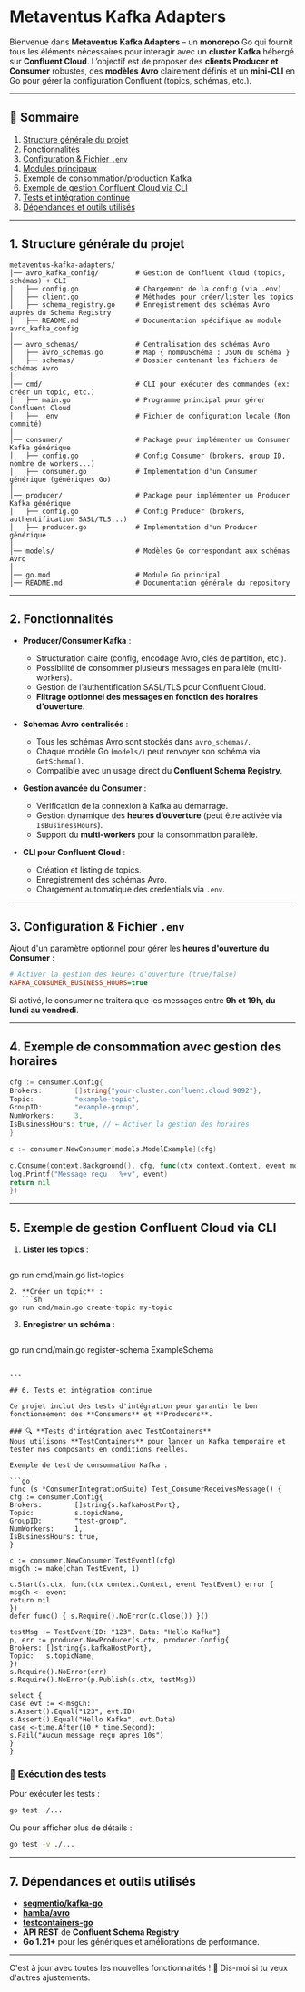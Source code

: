 # Metaventus Kafka Adapters

Bienvenue dans **Metaventus Kafka Adapters** – un **monorepo** Go qui fournit tous les éléments nécessaires pour interagir avec un **cluster Kafka** hébergé sur **Confluent Cloud**. L’objectif est de proposer des **clients Producer et Consumer** robustes, des **modèles Avro** clairement définis et un **mini-CLI** en Go pour gérer la configuration Confluent (topics, schémas, etc.).

---

## 📌 Sommaire

1. [Structure générale du projet](#1-structure-générale-du-projet)
2. [Fonctionnalités](#2-fonctionnalités)
3. [Configuration & Fichier `.env`](#3-configuration--fichier-env)
4. [Modules principaux](#4-modules-principaux)
5. [Exemple de consommation/production Kafka](#5-exemple-de-consommationproduction-kafka)
6. [Exemple de gestion Confluent Cloud via CLI](#6-exemple-de-gestion-confluent-cloud-via-cli)
7. [Tests et intégration continue](#7-tests-et-intégration-continue)
8. [Dépendances et outils utilisés](#8-dépendances-et-outils-utilisés)

---

## 1. Structure générale du projet

```
metaventus-kafka-adapters/
│── avro_kafka_config/         # Gestion de Confluent Cloud (topics, schémas) + CLI
│   ├── config.go              # Chargement de la config (via .env)
│   ├── client.go              # Méthodes pour créer/lister les topics
│   ├── schema_registry.go     # Enregistrement des schémas Avro auprès du Schema Registry
│   ├── README.md              # Documentation spécifique au module avro_kafka_config
│
│── avro_schemas/              # Centralisation des schémas Avro
│   ├── avro_schemas.go        # Map { nomDuSchéma : JSON du schéma }
│   ├── schemas/               # Dossier contenant les fichiers de schémas Avro
│
│── cmd/                       # CLI pour exécuter des commandes (ex: créer un topic, etc.)
│   ├── main.go                # Programme principal pour gérer Confluent Cloud
│   ├── .env                   # Fichier de configuration locale (Non commité)
│
│── consumer/                  # Package pour implémenter un Consumer Kafka générique
│   ├── config.go              # Config Consumer (brokers, group ID, nombre de workers...)
│   ├── consumer.go            # Implémentation d'un Consumer générique (génériques Go)
│
│── producer/                  # Package pour implémenter un Producer Kafka générique
│   ├── config.go              # Config Producer (brokers, authentification SASL/TLS...)
│   ├── producer.go            # Implémentation d'un Producer générique
│
│── models/                    # Modèles Go correspondant aux schémas Avro
│
│── go.mod                     # Module Go principal
│── README.md                  # Documentation générale du repository
```

---

## 2. Fonctionnalités

- **Producer/Consumer Kafka** :
   - Structuration claire (config, encodage Avro, clés de partition, etc.).
   - Possibilité de consommer plusieurs messages en parallèle (multi-workers).
   - Gestion de l’authentification SASL/TLS pour Confluent Cloud.
   - **Filtrage optionnel des messages en fonction des horaires d'ouverture**.

- **Schemas Avro centralisés** :
   - Tous les schémas Avro sont stockés dans `avro_schemas/`.
   - Chaque modèle Go (`models/`) peut renvoyer son schéma via `GetSchema()`.
   - Compatible avec un usage direct du **Confluent Schema Registry**.

- **Gestion avancée du Consumer** :
   - Vérification de la connexion à Kafka au démarrage.
   - Gestion dynamique des **heures d’ouverture** (peut être activée via `IsBusinessHours`).
   - Support du **multi-workers** pour la consommation parallèle.

- **CLI pour Confluent Cloud** :
   - Création et listing de topics.
   - Enregistrement des schémas Avro.
   - Chargement automatique des credentials via `.env`.

---

## 3. Configuration & Fichier `.env`

Ajout d'un paramètre optionnel pour gérer les **heures d'ouverture du Consumer** :

```ini
# Activer la gestion des heures d'ouverture (true/false)
KAFKA_CONSUMER_BUSINESS_HOURS=true
```

Si activé, le consumer ne traitera que les messages entre **9h et 19h, du lundi au vendredi**.

---

## 4. Exemple de consommation avec gestion des horaires

```go
cfg := consumer.Config{
Brokers:        []string{"your-cluster.confluent.cloud:9092"},
Topic:          "example-topic",
GroupID:        "example-group",
NumWorkers:     3,
IsBusinessHours: true, // ← Activer la gestion des horaires
}

c := consumer.NewConsumer[models.ModelExample](cfg)

c.Consume(context.Background(), cfg, func(ctx context.Context, event models.ModelExample) error {
log.Printf("Message reçu : %+v", event)
return nil
})
```

---

## 5. Exemple de gestion Confluent Cloud via CLI

1. **Lister les topics** :
   ```sh
go run cmd/main.go list-topics
```
2. **Créer un topic** :
   ```sh
go run cmd/main.go create-topic my-topic
```
3. **Enregistrer un schéma** :
   ```sh
go run cmd/main.go register-schema ExampleSchema
```

---

## 6. Tests et intégration continue

Ce projet inclut des tests d'intégration pour garantir le bon fonctionnement des **Consumers** et **Producers**.

### 🔍 **Tests d'intégration avec TestContainers**
Nous utilisons **TestContainers** pour lancer un Kafka temporaire et tester nos composants en conditions réelles.

Exemple de test de consommation Kafka :

```go
func (s *ConsumerIntegrationSuite) Test_ConsumerReceivesMessage() {
cfg := consumer.Config{
Brokers:        []string{s.kafkaHostPort},
Topic:          s.topicName,
GroupID:        "test-group",
NumWorkers:     1,
IsBusinessHours: true,
}

c := consumer.NewConsumer[TestEvent](cfg)
msgCh := make(chan TestEvent, 1)

c.Start(s.ctx, func(ctx context.Context, event TestEvent) error {
msgCh <- event
return nil
})
defer func() { s.Require().NoError(c.Close()) }()

testMsg := TestEvent{ID: "123", Data: "Hello Kafka"}
p, err := producer.NewProducer(s.ctx, producer.Config{
Brokers: []string{s.kafkaHostPort},
Topic:   s.topicName,
})
s.Require().NoError(err)
s.Require().NoError(p.Publish(s.ctx, testMsg))

select {
case evt := <-msgCh:
s.Assert().Equal("123", evt.ID)
s.Assert().Equal("Hello Kafka", evt.Data)
case <-time.After(10 * time.Second):
s.Fail("Aucun message reçu après 10s")
}
}
```

### 🔧 **Exécution des tests**
Pour exécuter les tests :
```sh
go test ./...
```

Ou pour afficher plus de détails :
```sh
go test -v ./...
```

---

## 7. Dépendances et outils utilisés

- **[segmentio/kafka-go](https://github.com/segmentio/kafka-go)**
- **[hamba/avro](https://github.com/hamba/avro)**
- **[testcontainers-go](https://github.com/testcontainers/testcontainers-go)**
- **API REST** de **Confluent Schema Registry**
- **Go 1.21+** pour les génériques et améliorations de performance.

---

C'est à jour avec toutes les nouvelles fonctionnalités ! 🚀 Dis-moi si tu veux d'autres ajustements.